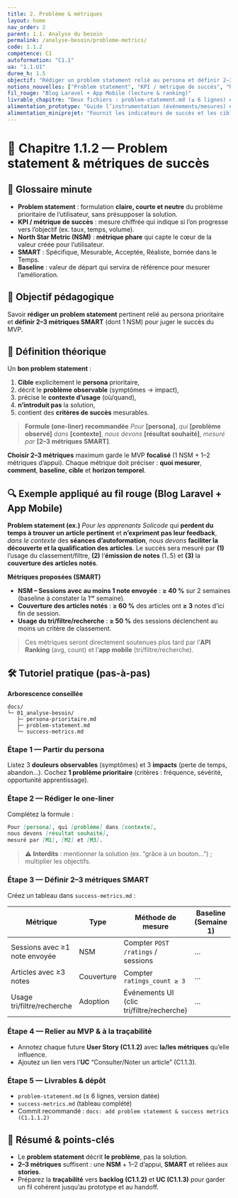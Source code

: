 ```yaml
---
title: 2. Problème & métriques
layout: home
nav_order: 2
parent: 1.1. Analyse du besoin
permalink: /analyse-besoin/probleme-metrics/
code: 1.1.2
competence: C1
autoformation: "C1.1"
ua: "1.1.U1"
duree_h: 1.5
objectif: "Rédiger un problem statement relié au persona et définir 2–3 métriques SMART (dont 1 NSM) pour juger le succès du MVP."
notions_nouvelles: ["Problem statement", "KPI / métrique de succès", "North Star Metric (NSM)", "SMART", "Baseline"]
fil_rouge: "Blog Laravel + App Mobile (lecture & ranking)"
livrable_chapitre: "Deux fichiers : problem-statement.md (≤ 6 lignes) et success-metrics.md (tableau complet, versionnés)"
alimentation_prototype: "Guide l’instrumentation (événements/mesures) et le choix des fonctionnalités mesurables du prototype N2"
alimentation_miniprojet: "Fournit les indicateurs de succès et les cibles chiffrées à suivre dans le mini-projet N3"
---
```


# 📘 Chapitre 1.1.2 — Problem statement & métriques de succès

## 📒 Glossaire minute

* **Problem statement** : formulation **claire, courte et neutre** du problème prioritaire de l’utilisateur, sans présupposer la solution.
* **KPI / métrique de succès** : mesure chiffrée qui indique si l’on progresse vers l’objectif (ex. taux, temps, volume).
* **North Star Metric (NSM)** : **métrique phare** qui capte le cœur de la valeur créée pour l’utilisateur.
* **SMART** : Spécifique, Mesurable, Acceptée, Réaliste, bornée dans le Temps.
* **Baseline** : valeur de départ qui servira de référence pour mesurer l’amélioration.

## 🎯 Objectif pédagogique

Savoir **rédiger un problem statement** pertinent relié au persona prioritaire et **définir 2–3 métriques SMART** (dont 1 NSM) pour juger le succès du MVP.

## 🧠 Définition théorique

Un **bon problem statement** :

1. **Cible** explicitement le **persona** prioritaire,
2. décrit le **problème observable** (symptômes → impact),
3. précise le **contexte d’usage** (où/quand),
4. **n’introduit pas** la solution,
5. contient des **critères de succès** mesurables.

> **Formule (one-liner) recommandée**
> *Pour* **\[persona]**, *qui* **\[problème observé]** *dans* **\[contexte]**, *nous devons* **\[résultat souhaité]**, *mesuré par* **\[2–3 métriques SMART]**.

**Choisir 2–3 métriques** maximum garde le MVP **focalisé** (1 NSM + 1–2 métriques d’appui). Chaque métrique doit préciser : **quoi mesurer**, **comment**, **baseline**, **cible** et **horizon temporel**.&#x20;

## 🔍 Exemple appliqué au fil rouge (Blog Laravel + App Mobile)

**Problem statement (ex.)**
*Pour les apprenants Solicode* qui **perdent du temps à trouver un article pertinent** et **n’expriment pas leur feedback**, *dans le contexte* des **séances d’autoformation**, *nous devons* **faciliter la découverte et la qualification des articles**. Le succès sera mesuré par **(1)** l’usage du classement/filtre, **(2)** l’**émission de notes** (1..5) et **(3)** la **couverture des articles notés**.&#x20;

**Métriques proposées (SMART)**

* **NSM – Sessions avec au moins 1 note envoyée** : **≥ 40 %** sur 2 semaines (baseline à constater la 1ʳᵉ semaine).
* **Couverture des articles notés** : **≥ 60 %** des articles ont **≥ 3** notes d’ici fin de session.
* **Usage du tri/filtre/recherche** : **≥ 50 %** des sessions déclenchent au moins un critère de classement.

> Ces métriques seront directement soutenues plus tard par l’**API Ranking** (avg, count) et l’**app mobile** (tri/filtre/recherche).&#x20;

## 🛠 Tutoriel pratique (pas-à-pas)

**Arborescence conseillée**

```
docs/
└─ 01_analyse-besoin/
   ├─ persona-prioritaire.md
   ├─ problem-statement.md
   └─ success-metrics.md
```

### Étape 1 — Partir du persona

Listez 3 **douleurs observables** (symptômes) et 3 **impacts** (perte de temps, abandon…). Cochez **1 problème prioritaire** (critères : fréquence, sévérité, opportunité apprentissage).

### Étape 2 — Rédiger le one-liner

Complétez la formule :

```md
Pour [persona], qui [problème] dans [contexte],
nous devons [résultat souhaité],
mesuré par [M1], [M2] et [M3].
```

> ⚠️ **Interdits** : mentionner la solution (ex. “grâce à un bouton…”) ; multiplier les objectifs.

### Étape 3 — Définir 2–3 métriques SMART

Créez un tableau dans `success-metrics.md` :

| Métrique                      | Type       | Méthode de mesure                         | Baseline (Semaine 1) | Cible (fin de session) | Fréquence |
| ----------------------------- | ---------- | ----------------------------------------- | -------------------- | ---------------------- | --------- |
| Sessions avec ≥1 note envoyée | NSM        | Compter `POST /ratings` / sessions        | …                    | ≥ 40%                  | Hebdo     |
| Articles avec ≥3 notes        | Couverture | Compter `ratings_count ≥ 3`               | …                    | ≥ 60%                  | Hebdo     |
| Usage tri/filtre/recherche    | Adoption   | Événements UI (clic tri/filtre/recherche) | …                    | ≥ 50%                  | Hebdo     |

### Étape 4 — Relier au MVP & à la traçabilité

* Annotez chaque future **User Story (C1.1.2)** avec **la/les métriques** qu’elle influence.
* Ajoutez un lien vers l’**UC** “Consulter/Noter un article” (C1.1.3).&#x20;

### Étape 5 — Livrables & dépôt

* `problem-statement.md` (≤ 6 lignes, version datée)
* `success-metrics.md` (tableau complété)
* Commit recommandé : `docs: add problem statement & success metrics (C1.1.1.2)`

## 🧾 Résumé & points-clés

* Le **problem statement** décrit **le problème**, pas la solution.
* **2–3 métriques** suffisent : une **NSM** + 1–2 d’appui, **SMART** et reliées aux **stories**.
* Préparez la **traçabilité** vers **backlog (C1.1.2)** et **UC (C1.1.3)** pour garder un fil cohérent jusqu’au prototype et au handoff.&#x20;

